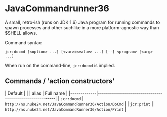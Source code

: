 # JavaCommandrunner36

A small, retro-ish (runs on JDK 1.6) Java program for running commands
to spawn processes and other suchlike in a more platform-agnostic way
than $SHELL allows.

Command syntax:

```
jcr:docmd [<option> ...] [<var>=<value> ...] [--] <program> [<arg> ...]
```

When run on the command-line, `jcr:docmd` is implied.

## Commands / 'action constructors'

|  Default    |                                                         |
|   alias     |  Full name                                              |
|-------------|---------------------------------------------------------|
| `jcr:docmd` | `http://ns.nuke24.net/JavaCommandRunner36/Action/DoCmd` |
| `jcr:print` | `http://ns.nuke24.net/JavaCommandRunner36/Action/Print` |
